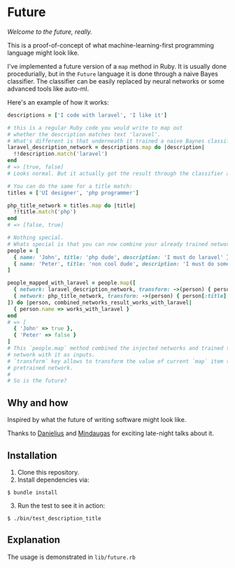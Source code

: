 # Future

*Welcome to the future, really.*

This is a proof-of-concept of what machine-learning-first programming language might look like.

I've implemented a future version of a `map` method in Ruby. It is usually done procedurially, but in the `Future` language it is done through a naive Bayes classifier. The classifier can be easily replaced by neural networks or some advanced tools like auto-ml.

Here's an example of how it works:
```ruby
descriptions = ['I code with laravel', 'I like it']

# this is a regular Ruby code you would write to map out
# whether the description matches text 'laravel'.
# What's different is that underneath it trained a naive Baynes classifier
laravel_description_network = descriptions.map do |description|
  !!description.match('laravel')
end
# => [true, false]
# Looks normal. But it actually got the result through the classifier and not procedurially.

# You can do the same for a title match:
titles = ['UI designer', 'php programmer']

php_title_network = titles.map do |title|
  !!title.match('php')
end
# => [false, true]

# Nothing special.
# Whats special is that you can now combine your already trained networks:
people = [
  { name: 'John', title: 'php dude', description: 'I must do laravel' },
  { name: 'Peter', title: 'non cool dude', description: 'I must do something about it' }
]

people_mapped_with_laravel = people.map([
  { network: laravel_description_network, transform: ->(person) { person[:description] } },
  { network: php_title_network, transform: ->(person) { person[:title] } }
]) do |person, combined_networks_result_works_with_laravel|
  { person.name => works_with_laravel }
end
# => [
  { 'John' => true },
  { 'Peter' => false }
]
# This `people.map` method combined the injected networks and trained the new combined
# network with it as inputs.
# `transform` key allows to transform the value of current `map` item to match to an already
# pretrained network.
# 
# So is the future?
```

## Why and how

Inspired by what the future of writing software might look like. 

Thanks to [Danielius](https://github.com/dvisockas) and [Mindaugas](https://github.com/kurmis) for exciting late-night talks about it.

## Installation

1. Clone this repository.
2. Install dependencies via:
```shell
$ bundle install
```
    
3. Run the test to see it in action:
```shell
$ ./bin/test_description_title
```
   
## Explanation

The usage is demonstrated in `lib/future.rb`

